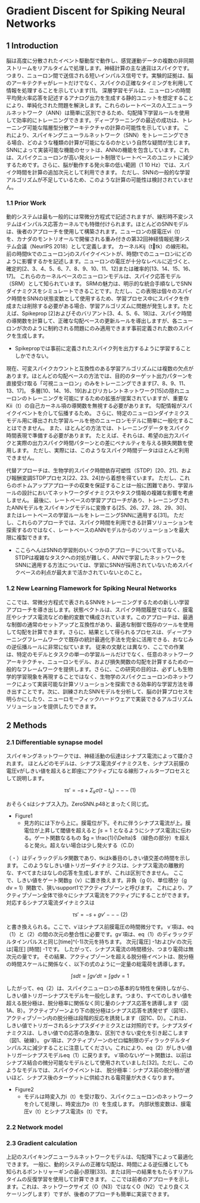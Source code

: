 # Gradient Discent for Spiking Neural Networks

## 1 Introduction
脳は高度に分散されたイベント駆動型で動作し、感覚運動データの複数の非同期ストリームをリアルタイムで処理します。神経計算の主な通貨はスパイクです。つまり、ニューロン間で送信される短いインパルス信号です。実験的証拠は、脳のアーキテクチャがレートだけでなく、スパイクの正確なタイミングを利用して情報を処理することを示しています[1]。
深層学習モデルは、ニューロンの時間平均発火率応答を記述するアナログ出力を生成する静的ユニットを想定することにより、単純化された問題を解決します。これらのレートベースの人工ニューラルネットワーク（ANN）は簡単に区別できるため、勾配降下学習ルールを使用して効率的にトレーニングできます。ディープラーニングの最近の成功は、トレーニング可能な階層型分散アーキテクチャの計算の可能性を示しています。
これにより、スパイキングニューラルネットワーク（SNN）をトレーニングできる場合、どのような種類の計算が可能になるのかという自然な疑問が生じます。 SNNによって実装可能な機能のセットは、ANNの機能を包含しています。これは、スパイクニューロンが高い発火レート制限でレートベースのユニットに減少するためです。さらに、脳が動作する発火率の低い範囲（1 10 Hz）では、スパイク時間を計算の追加次元として利用できます。
ただし、SNNの一般的な学習アルゴリズムが不足しているため、このような計算の可能性は検討されていません。

### 1.1 Prior Work

動的システムは最も一般的には常微分方程式で記述されますが、線形時不変システムはインパルス応答カーネルでも特徴付けられます。ほとんどのSNNモデルは、後者のアプローチを使用して構築されます。ニューロンの膜電圧vi（t）を、カナダのモントリオールで開催される重み付きの第32回神経情報処理システム会議（NeurIPS 2018）として定義します。
カーネルKij（t􀀀tk）の線形和。前の時間tkでのニューロンjのスパイクイベントが、時間tでのニューロンiにどのように影響するかを記述します。ニューロンの電圧が十分なレベルに近づくと、確定的[2、3、4、5、6、7、8、9、10、11、12]または確率的[13、14、15、16、 17]。
これらのカーネルベースのニューロンモデルは、スパイク応答モデル（SRM）として知られています。 SRMの魅力は、明示的な統合手順なしでSNNダイナミクスをシミュレートできることです。ただし、この表現は個々のスパイク時間をSNNの状態変数として使用するため、学習プロセス中にスパイクを作成または削除する必要がある場合、学習アルゴリズムに問題が発生します。たとえば、Spikeprop [2]およびそのバリアント[3、4、5、6、18]は、スパイク時間の導関数を計算して、正確な勾配ベースの更新ルールを導出しますが、各ニューロンが次のように制約される問題にのみ適用できます事前定義された数のスパイクを生成します。

- Spikepropでは事前に定義されたスパイク列を出力するように学習することしかできない。

現在、可変スパイクカウントと互換性のある学習アルゴリズムには複数の欠点があります。ほとんどの勾配ベースの方法では、目的のターゲット出力パターンを直接受け取る「可視ニューロン」のみをトレーニングできます[7、8、9、11、13、17]。 多層[10、14、16、19]およびリカレントネットワーク[15]の隠れニューロンのトレーニングを可能にするための拡張が提案されていますが、重要なKii（t）の自己カーネル項の導関数を無視する必要があります。 勾配情報がスパイクイベントを介して伝播するため。 さらに、特定のニューロンダイナミクスモデル用に導出された学習ルールを他のニューロンモデルに簡単に一般化することはできません。 また、ほとんどの方法では、トレーニングデータをスパイク時間表現で準備する必要があります。 たとえば、それらは、希望の出力スパイクと実際の出力スパイク時間パターンとの差にペナルティを与える損失関数を使用します。 ただし、実際には、このようなスパイク時間データはほとんど利用できません。

代替アプローチは、生物学的スパイク時間依存可塑性（STDP）[20、21]、および報酬変調STDPプロセス[22、23、24]から着想を得ています。 ただし、これらのボトムアップアプローチの収束を保証することは一般に困難であり、学習ルールの設計においてネットワークダイナミクスやタスク情報の複雑な影響を考慮しません。
最後に、レートベースの学習アプローチがあり、トレーニングされたANNモデルをスパイキングモデルに変換する[25、26、27、28、29、30]、またはレートベースの学習ルールをトレーニングSNNに適用する[31]。 ただし、これらのアプローチでは、スパイク時間を利用できる計算ソリューションを探索するのではなく、レートベースのANNモデルからのソリューションを最大限に複製できます。

- ここらへんはSNNの学習則のいくつかのアプローチについて言っている。STDPは複雑なタスクへの対処が難しく、ANNで学習したネットワークをSNNに適用する方法については、学習にSNNが採用されていないためスパイクベースの利点が最大まで活かされていないとのこと。

### 1.2 New Learning Flamework for Spiking Neural Networks

ここでは、常微分方程式で表されるSNNをトレーニングするための新しい学習アプローチを導き出します。状態ベクトルは、スパイク時間履歴ではなく、膜電圧やシナプス電流などの動的変数で構成されています。このアプローチは、最適な制御の通常のセットアップと互換性があり、最適な制御で既存のツールを使用して勾配を計算できます。さらに、結果として得られるプロセスは、ディープラーニングフレームワークで既存の統計最適化手法を完全に活用できる、おなじみの逆伝播ルールに非常に似ています。
従来の文献とは異なり、ここでの作業は、特定のモデルとタスクの単一の学習ルールだけでなく、任意のネットワークアーキテクチャ、ニューロンモデル、および損失関数の勾配を計算するための一般的なフレームワークを提供します。さらに、この研究の目的は、必ずしも生物学的学習現象を再現することではなく、生物学のスパイクニューロンのネットワークによって実装可能な計算ソリューションを探索できる効率的な学習方法を導き出すことです。次に、訓練されたSNNモデルを分析して、脳の計算プロセスを明らかにしたり、ニューロモーフィックハードウェアで実装できるアルゴリズムソリューションを提供したりできます。

## 2 Methods
### 2.1 Differentiable synapse model

スパイキングネットワークでは、神経活動の伝達はシナプス電流によって媒介されます。 ほとんどのモデルは、シナプス電流ダイナミクスを、シナプス前膜の電圧vがしきい値を超えると即座にアクティブになる線形フィルタープロセスとして説明します。

$$ \tau s' = -s + \Sigma_k \sigma (t- t_k) ---(1) $$

おそらくsはシナプス入力。ZeroSNN.p48とまったく同じ式。

- Figure1
  - 見方的には下から上に。膜電位が下。それに伴うシナプス電流が上。膜電位が上昇して閾値を超えると $\int s = 1$ となるようにシナプス電流に伝わる。ゲート関数なるもの $g = \frac{1}{\Delta}$ （緑色の部分）を超えると発火。超えない場合は少し発火する（C.D）


（・）はディラックデルタ関数であり、tkはk番目のしきい値交差の時間を示します。 このようなしきい値トリガーダイナミクスは、シナプス電流の離散的な、すべてまたはなしの応答を生成しますが、これは区別できません。
ここで、しきい値をゲート関数g（v）に置き換えます。非負（g 0）、単位積分（g dv = 1）関数で、狭いsupport1でアクティブゾーンと呼びます。 これにより、アクティブゾーン全体で徐々にシナプス電流をアクティブにすることができます。 対応するシナプス電流ダイナミクスは

$$ \tau s' = -s + gv' ---(2)$$

と書き換えられる。ここで、v˙はシナプス前膜電圧の時間微分です。 v˙項は、eq（1）と（2）の間の次元の整合性に必要です。gv˙項は、eq（1）のディラックデルタインパルスと同じ[time]^(-1)次元を持ちます。 次元[電圧] -1およびv˙の次元は[電圧] [時間] -1です。 したがって、シナプス電流の時間積分、つまり電荷は無次元の量です。 その結果、アクティブゾーンを超える脱分極イベントは、脱分極の時間スケールに関係なく、以下の式のように一定量の総電荷を誘導します。

$$ \int s dt = \int gv' dt = \int g dv = 1 $$

したがって、eq（2）は、スパイクニューロンの基本的な特性を保持しながら、しきい値トリガーシナプスモデルを一般化します。つまり、すべてのしきい値を超える脱分極は、脱分極率に関係なく同じ量のシナプス応答を誘導します（図1A、B）。アクティブゾーンより下の脱分極はシナプス応答を誘発せず（図1E）、アクティブゾーン内の脱分極は段階的反応を誘発します（図1C、D）。これは、しきい値でトリガーされるシナプスダイナミクスとは対照的です。シナプスダイナミクスは、しきい値での応答の急激な、区別できない変化を引き起こします（図1、破線）。
gv˙項は、アクティブゾーンのゼロ幅制限のディラックデルタインパルスに減少することに注意してください。これにより、eq（2）がしきい値トリガーシナプスモデルeq（1）に戻ります。
v˙項のないゲート関数は、以前はシナプス結合の微分可能なモデルとして使用されていました[32]。ただし、このようなモデルでは、スパイクイベントは、
脱分極率：シナプス前の脱分極が遅いほど、シナプス後のターゲットに供給される電荷​​量が大きくなります。

- Figure2
  - モデルは時変入力i（t）を受け取り、スパイクニューロンのネットワークを介して処理し、時変出力o（t）を生成します。 内部状態変数は、膜電圧v（t）とシナプス電流s（t）です。


### 2.2 Network model

### 2.3 Gradient calculation
上記のスパイキングニューラルネットワークモデルは、勾配降下によって最適化できます。 一般に、動的システムの正確な勾配は、時間による逆伝播としても知られるポントリャーギンの最小原理[33]、または同一の結果をもたらすリアルタイムの反復学習を使用して計算できます。 ここでは前者のアプローチを示します。これは、ネットワークサイズ（O（N3）ではなくO（N2）でより良くスケーリングします）ですが、後者のアプローチも簡単に実装できます。
